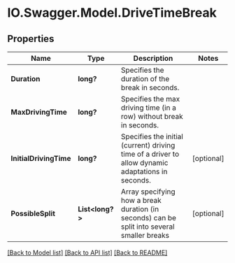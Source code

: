 # IO.Swagger.Model.DriveTimeBreak
## Properties

Name | Type | Description | Notes
------------ | ------------- | ------------- | -------------
**Duration** | **long?** | Specifies the duration of the break in seconds. | 
**MaxDrivingTime** | **long?** | Specifies the max driving time (in a row) without break in seconds. | 
**InitialDrivingTime** | **long?** | Specifies the initial (current) driving time of a driver to allow dynamic adaptations in seconds. | [optional] 
**PossibleSplit** | **List&lt;long?&gt;** | Array specifying how a break duration (in seconds) can be split into several smaller breaks | [optional] 

[[Back to Model list]](../README.md#documentation-for-models) [[Back to API list]](../README.md#documentation-for-api-endpoints) [[Back to README]](../README.md)

